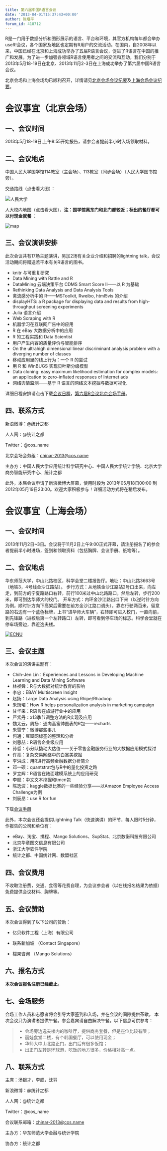```yaml
---
title: 第六届中国R语言会议
date: '2013-04-01T15:37:43+00:00'
author: 陈堰平
forum_id: 418712
---
```


R是一门用于数据分析和图形展示的语言、平台和环境，其官方机构每年都会举办useR!会议，各个国家及地区也定期有R用户的交流活动。在国内，自2008年以来，中国已经在北京和上海成功举办了五届R语言会议，促进了R语言在中国的推广和发展。为了进一步加强各领域R语言使用者之间的交流和互动，我们分别于2013年5月18-19日在北京、2013年11月2-3日在上海成功举办了第六届中国R语言会议。

北京会场和上海会场均已顺利召开，详情请见[北京会场会议纪要](/2013/05/6th-china-r-beijing-summary/)及[上海会场会议纪要](/2013/11/6th-china-r-shanghai-summary/)。<!--more-->

# 会议事宜（北京会场）

## 一、会议时间

2013年5月18-19日,上午8:55开始报告，请参会者提前半小时入场领取材料。

## 二、会议地点

中国人民大学国学馆114教室（主会场）、113教室（同步会场）（人民大学图书馆旁）。

交通路线（点击看大图）：

![人民大学](https://uploads.cosx.org/2013/04/人民大学.png)

人大校内地图（点击看大图），**注：国学馆离东门和北门都较近；标出的餐厅都可以付现金就餐** ：

![map](https://uploads.cosx.org/2013/04/map.png)

## 三、会议演讲安排

此次会议共有17场主题演讲，另加2场有关企业介绍和招聘的lightning talk，会议活动期间将赠送若干本有关R语言的图书。

  * knitr 与可重复研究
  * Data Mining with Rattle and R
  * DataMining 云端決策平台 CDMS Smart Score II——以 R 为基础
  * Rethinking Data Analysis and Data Analysis Tools
  * 禽流感分析中的 R——MSToolkit, Rweibo, html5vis 的介绍
  * displayHTS: a R package for displaying data and results from high-throughput screening experiments
  * Julia 语言介绍
  * Web Scraping with R
  * 机器学习在互联网广告中的应用
  * R 在 eBay 大数据分析中的应用
  * R 的工程实践和 Data Scientist
  * 用户产生内容的质量评价与智能排序
  * On the ultrahigh dimensional linear discriminant analysis problem with a diverging number of classes
  * 移动应用里的线上行为：一个 R 的尝试
  * 用 R 和 WinBUGS 实现贝叶斯分级模型
  * Data cloning: easy maximum likelihood estimation for complex models: an application to zero-inflated responses of Internet ads
  * 网络舆情监测——基于 R 语言的网络文本挖掘与数据可视化

详细日程安排请点击下载[会议日程](https://uploads.cosx.org/2013/04/会议日程.pdf)，[第六届R会议北京会场手册](https://uploads.cosx.org/2013/04/第六届R会议北京会场手册.pdf)。

## 四、联系方式

新浪微博：@统计之都

人人网：@统计之都

Twitter：@cos_name

北京会场会务组：chinar-2013@cos.name

主办方：中国人民大学应用统计科学研究中心、中国人民大学统计学院、北京大学商务智能研究中心、统计之都

此外，本届会议申请了新浪微博大屏幕，使用时段为 2013年05月18日00:00 到 2012年05月19日23:00。欢迎大家积极参与！详细活动方式将在稍后发布。


# **会议事宜（上海会场）**

## 一、会议时间

2013年11月2日~3日。会议将于11月2日上午9:00正式开幕，请注册报名了的参会者提前半小时进场，签到和领取资料（包括胸牌、会议手册、纸笔等）。

## 二、会议地点

华东师范大学，中山北路校区，科学会堂二楼报告厅。地址：中山北路3663号（地铁3，4号线金沙江路站）。 步行方式：从地铁金沙江路站2号口出来，向左走，到前方的宁夏路路口右转，前行100米过中山北路路口，然后左转，步行200米，即可到达华师大的校门。 开车方式：内环金沙江路出口下来（以逆时针方向为例，顺时针方向下高架后需要在前方金沙江路口调头），靠右行驶两百米，留意路的右边有一个蓝色标牌，上书“进华师大车辆”，右转即可进入校门，一直向前，到先锋路（进校后第一个左转路口）左转，即可看到停车场的标志。科学会堂就在停车场旁边，靠近逸夫楼。 

[![ECNU](https://uploads.cosx.org/2011/09/ECNU_MAP.png)](http://ditu.google.cn/maps?hl=zh-CN&tab=wl&q=%E5%8D%8E%E4%B8%9C%E5%B8%88%E8%8C%83%E5%A4%A7%E5%AD%A6%E9%80%B8%E5%A4%AB%E6%A5%BC)

## 三、会议主题

本次会议的演讲主题有：

* Chih-Jen Lin：Experiences and Lessons in Developing Machine Learning and Data Mining Software
* 林祯舜：R与大数据对统计教育的影响
* 李忠：EBAY Multiscreen Insight
* 赵扬：Large Data Analysis using Rhipe/Rhadoop
* 朱筠珺：How R helps personalization analysis in marketing campaign
* 甘华来：R语言在旅游行业中的应用
* 严紫丹：x13季节调整方法的R实现及应用
* 魏太云，周扬：通向高富帅图表的R包——recharts
* 朱雪宁：微博那些事儿
* 何通：豆瓣网标签的整理和分析
* 刘思喆：R语言企业级应用
* 孙哲：小分队撬动大估值——关于零售金融服务行业的大数据应用模式探讨
* 许亮：复杂交易网络中的白富美挖掘
* 李洪成：用R进行高频金融数据分析简介
* 邓一硕：quantstrat包与R中的量化投资之路
* 罗立辉：R语言在陆面建模系统上的应用研究
* 李舰：中文文本挖掘和tmcn包
* 陈逸波：kaggle数据比赛的一些经验分享——以Amazon Employee Access Challenge为例
* 刘辰昂：use R for fun

下载[会议手册](https://uploads.cosx.org/2013/10/ChinaR2013SH_Manual_V2.pdf)

此外，本次会议还会提供Lightning Talk（快速演讲）的环节，每人限时5分钟，作报告的公司和单位有：

  * eBay、淘宝、携程、Mango Solutions、SupStat、北京数衡科技有限公司
  * 北京华章图文信息有限公司
  * 浙江大学软件学院
  * 统计之都、中国统计网、数盟社区

## 四、会议费用

不收取注册费，交通、食宿等花费自理，为会议参会者（以在线报名结果为依据）免费提供会议材料、胸牌等。

## 五、会议赞助

本次会议得到了以下公司的赞助：

- 亿贝软件工程（上海）有限公司

- 联系新加坡 （Contact Singapore）

- 檬果咨询 （Mango Solutions）

## 六、报名方式

**本次会议报名注册已经截止。**

## 七、会场服务

会场工作人员和志愿者将会引导大家签到和入场，并在会议的间隙提供茶歇。 本次会议只为演讲者提供午餐。参会嘉宾请自由解决午餐。以下信息可供参考：

>   * 会场旁边逸夫楼内的咖啡厅，提供商务套餐，但是座位比较有限；
>   * 丽娃食堂二楼，有个韩国餐厅，可以使用现金；
>   * 华师大中山北路正门，出门后有很多饭馆；
>   * 出正门左转是环球港，吃饭的地方很多，价格相对高一点。

## 八、联系方式

主席：汤银才，李舰，沈羽

新浪微博：@统计之都

人人网：@统计之都

Twitter：@cos_name

会议联系邮箱：chinar-2013@cos.name

主办方：华东师范大学金融与统计学院

协办方：统计之都
